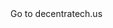 <!DOCTYPE html>
<html lang = "en">
    <head>
        <title>Decentratech</title>
    </head>
    <body>
      Go to <a>decentratech.us</a>
    </body>
</html>
